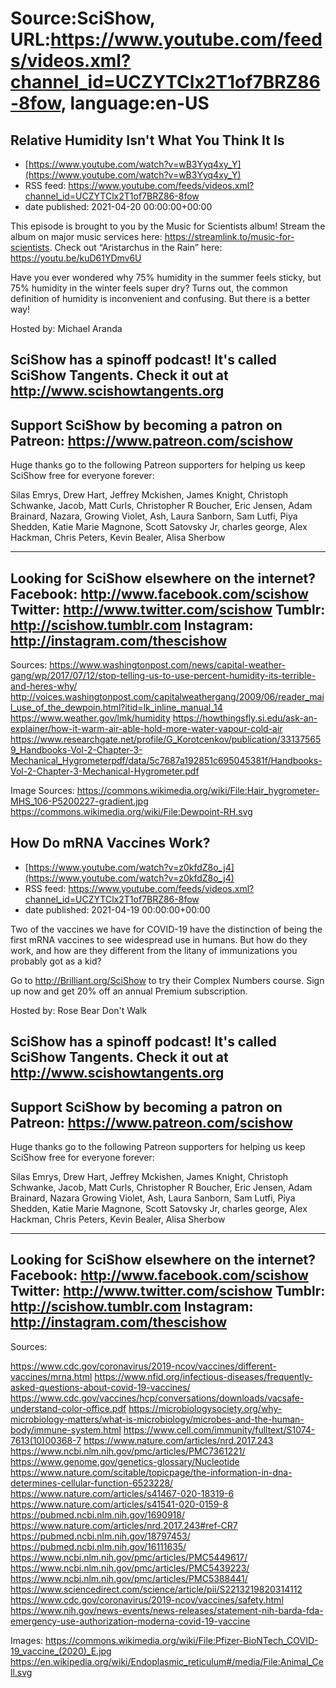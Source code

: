 # Source:SciShow, URL:https://www.youtube.com/feeds/videos.xml?channel_id=UCZYTClx2T1of7BRZ86-8fow, language:en-US

## Relative Humidity Isn't What You Think It Is
 - [https://www.youtube.com/watch?v=wB3Yyq4xy_Y](https://www.youtube.com/watch?v=wB3Yyq4xy_Y)
 - RSS feed: https://www.youtube.com/feeds/videos.xml?channel_id=UCZYTClx2T1of7BRZ86-8fow
 - date published: 2021-04-20 00:00:00+00:00

This episode is brought to you by the Music for Scientists album! Stream the album on major music services here: https://streamlink.to/music-for-scientists. Check out “Aristarchus in the Rain” here: https://youtu.be/kuD61YDmv6U

Have you ever wondered why 75% humidity in the summer feels sticky, but 75% humidity in the winter feels super dry? Turns out, the common definition of humidity is inconvenient and confusing. But there is a better way!

Hosted by: Michael Aranda

SciShow has a spinoff podcast! It's called SciShow Tangents. Check it out at http://www.scishowtangents.org
----------
Support SciShow by becoming a patron on Patreon: https://www.patreon.com/scishow
----------
Huge thanks go to the following Patreon supporters for helping us keep SciShow free for everyone forever:

Silas Emrys, Drew Hart, Jeffrey Mckishen, James Knight, Christoph Schwanke, Jacob, Matt Curls, Christopher R Boucher, Eric Jensen, Adam Brainard, Nazara, Growing Violet, Ash, Laura Sanborn, Sam Lutfi, Piya Shedden, Katie Marie Magnone, Scott Satovsky Jr, charles george, Alex Hackman, Chris Peters, Kevin Bealer, Alisa Sherbow

----------
Looking for SciShow elsewhere on the internet?
Facebook: http://www.facebook.com/scishow
Twitter: http://www.twitter.com/scishow
Tumblr: http://scishow.tumblr.com
Instagram: http://instagram.com/thescishow
----------
Sources:
https://www.washingtonpost.com/news/capital-weather-gang/wp/2017/07/12/stop-telling-us-to-use-percent-humidity-its-terrible-and-heres-why/
http://voices.washingtonpost.com/capitalweathergang/2009/06/reader_mail_use_of_the_dewpoin.html?itid=lk_inline_manual_14
https://www.weather.gov/lmk/humidity
https://howthingsfly.si.edu/ask-an-explainer/how-it-warm-air-able-hold-more-water-vapour-cold-air
https://www.researchgate.net/profile/G_Korotcenkov/publication/331375659_Handbooks-Vol-2-Chapter-3-Mechanical_Hygrometerpdf/data/5c7687a192851c695045381f/Handbooks-Vol-2-Chapter-3-Mechanical-Hygrometer.pdf

Image Sources:
https://commons.wikimedia.org/wiki/File:Hair_hygrometer-MHS_106-P5200227-gradient.jpg
https://commons.wikimedia.org/wiki/File:Dewpoint-RH.svg

## How Do mRNA Vaccines Work?
 - [https://www.youtube.com/watch?v=z0kfdZ8o_j4](https://www.youtube.com/watch?v=z0kfdZ8o_j4)
 - RSS feed: https://www.youtube.com/feeds/videos.xml?channel_id=UCZYTClx2T1of7BRZ86-8fow
 - date published: 2021-04-19 00:00:00+00:00

Two of the vaccines we have for COVID-19 have the distinction of being the first mRNA vaccines to see widespread use in humans. But how do they work, and how are they different from the litany of immunizations you probably got as a kid?

Go to http://Brilliant.org/SciShow to try their Complex Numbers course. Sign up now and get 20% off an annual Premium subscription.

Hosted by: Rose Bear Don't Walk

SciShow has a spinoff podcast! It's called SciShow Tangents. Check it out at http://www.scishowtangents.org
----------
Support SciShow by becoming a patron on Patreon: https://www.patreon.com/scishow
----------
Huge thanks go to the following Patreon supporters for helping us keep SciShow free for everyone forever:

Silas Emrys, Drew Hart, Jeffrey Mckishen, James Knight, Christoph Schwanke, Jacob, Matt Curls, Christopher R Boucher, Eric Jensen, Adam Brainard, Nazara Growing Violet, Ash, Laura Sanborn, Sam Lutfi, Piya Shedden, Katie Marie Magnone, Scott Satovsky Jr, charles george, Alex Hackman, Chris Peters, Kevin Bealer, Alisa Sherbow

----------
Looking for SciShow elsewhere on the internet?
Facebook: http://www.facebook.com/scishow
Twitter: http://www.twitter.com/scishow
Tumblr: http://scishow.tumblr.com
Instagram: http://instagram.com/thescishow
----------
Sources:

https://www.cdc.gov/coronavirus/2019-ncov/vaccines/different-vaccines/mrna.html 
https://www.nfid.org/infectious-diseases/frequently-asked-questions-about-covid-19-vaccines/ 
https://www.cdc.gov/vaccines/hcp/conversations/downloads/vacsafe-understand-color-office.pdf 
https://microbiologysociety.org/why-microbiology-matters/what-is-microbiology/microbes-and-the-human-body/immune-system.html 
https://www.cell.com/immunity/fulltext/S1074-7613(10)00368-7 
https://www.nature.com/articles/nrd.2017.243 
https://www.ncbi.nlm.nih.gov/pmc/articles/PMC7361221/ 
https://www.genome.gov/genetics-glossary/Nucleotide 
https://www.nature.com/scitable/topicpage/the-information-in-dna-determines-cellular-function-6523228/ 
https://www.nature.com/articles/s41467-020-18319-6 
https://www.nature.com/articles/s41541-020-0159-8 
https://pubmed.ncbi.nlm.nih.gov/1690918/ 
https://www.nature.com/articles/nrd.2017.243#ref-CR7 
https://pubmed.ncbi.nlm.nih.gov/18797453/ 
https://pubmed.ncbi.nlm.nih.gov/16111635/ 
https://www.ncbi.nlm.nih.gov/pmc/articles/PMC5449617/ 
https://www.ncbi.nlm.nih.gov/pmc/articles/PMC5439223/ 
https://www.ncbi.nlm.nih.gov/pmc/articles/PMC5388441/ 
https://www.sciencedirect.com/science/article/pii/S2213219820314112 
https://www.cdc.gov/coronavirus/2019-ncov/vaccines/safety.html 
https://www.nih.gov/news-events/news-releases/statement-nih-barda-fda-emergency-use-authorization-moderna-covid-19-vaccine


Images:
https://commons.wikimedia.org/wiki/File:Pfizer-BioNTech_COVID-19_vaccine_(2020)_E.jpg
https://en.wikipedia.org/wiki/Endoplasmic_reticulum#/media/File:Animal_Cell.svg

